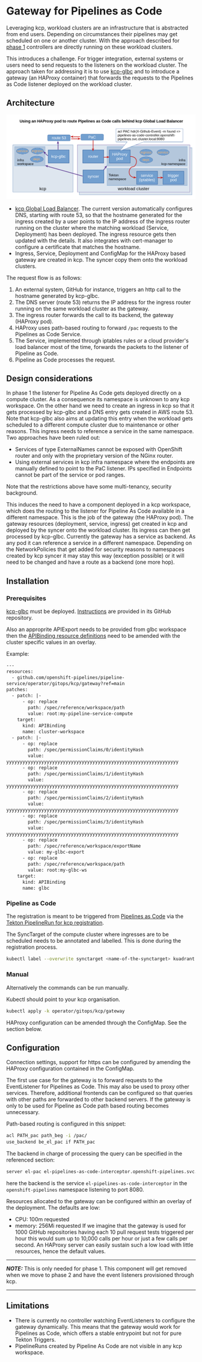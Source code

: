 # Gateway for Pipelines as Code

Leveraging kcp, workload clusters are an infrastructure that is abstracted from end users. Depending on circumstances their pipelines may get scheduled on one or another cluster.
With the approach described for [phase 1](./phase1.md) controllers are directly running on these workload clusters.

This introduces a challenge. For trigger integration, external systems or users need to send requests to the listeners on the workload cluster.
The approach taken for addressing it is to use [kcp-glbc](https://github.com/Kuadrant/kcp-glbc) and to introduce a gateway (an HAProxy container) that forwards the requests to the Pipelines as Code listener deployed on the workload cluster.

## Architecture

![Gateway architecture](./images/gateway.png)

- [kcp Global Load Balancer](https://github.com/Kuadrant/kcp-glbc). The current version automatically configures DNS, starting with route 53, so that the hostname generated for the ingress created by a user points to the IP address of the ingress router running on the cluster where the matching workload (Service, Deployment) has been deployed. The ingress resource gets then updated with the details. It also integrates with cert-manager to configure a certificate that matches the hostname.
- Ingress, Service, Deployment and ConfigMap for the HAProxy based gateway are created in kcp. The syncer copy them onto the workload clusters.

The request flow is as follows:

1. An external system, GitHub for instance, triggers an http call to the hostname generated by kcp-glbc.
2. The DNS server (route 53) returns the IP address for the ingress router running on the same workload cluster as the gateway.
3. The ingress router forwards the call to its backend, the gateway (HAProxy pod).
4. HAProxy uses path-based routing to forward `/pac` requests to the Pipelines as Code Service.
5. The Service, implemented through iptables rules or a cloud provider's load balancer most of the time, forwards the packets to the listener of Pipeline as Code.
6. Pipeline as Code processes the request.

## Design considerations

In phase 1 the listener for Pipeline As Code gets deployed directly on a compute cluster. As a consequence its namespace is unknown to any kcp workspace.
On the other hand we need to create an ingress in kcp so that it gets processed by kcp-glbc and a DNS entry gets created in AWS route 53. Note that kcp-glbc also aims at updating this entry when the workload gets scheduled to a different compute cluster due to maintenance or other reasons.
This ingress needs to reference a service in the same namespace. Two approaches have been ruled out:
- Services of type ExternalNames cannot be exposed with OpenShift router and only with the proprietary version of the NGinx router.
- Using external services in kcp infra namespace where the endpoints are manually defined to point to the PaC listener. IPs specified in Endpoints cannot be part of the service or pod ranges.

Note that the restrictions above have some multi-tenancy, security background.

This induces the need to have a component deployed in a kcp workspace, which does the routing to the listener for Pipeline As Code available in a different namespace. This is the job of the gateway (the HAProxy pod).
The gateway resources (deployment, service, ingress) get created in kcp and deployed by the syncer onto the workload cluster. Its ingress can then get processed by kcp-glbc.
Currently the gateway has a service as backend. As any pod it can reference a service in a different namespace. Depending on the NetworkPolicies that get added for security reasons to namespaces created by kcp syncer it may stay this way (exception possible) or it will need to be changed and have a route as a backend (one more hop).

## Installation

### Prerequisites

[kcp-glbc](https://github.com/Kuadrant/kcp-glbc) must be deployed. [Instructions](https://github.com/Kuadrant/kcp-glbc/blob/main/docs/deployment.md) are provided in its GitHub repository.

Also an approprite APIExport needs to be provided from glbc workspace then the [APIBinding resource definitions](../operator/gitops/kcp/gateway/glbc-apibinding.yaml) need to be amended with the cluster specific values in an overlay.

Example:

~~~
---
resources:
  - github.com/openshift-pipelines/pipeline-service/operator/gitops/kcp/gateway?ref=main
patches:
  - patch: |-
      - op: replace
        path: /spec/reference/workspace/path
        value: root:my-pipeline-service-compute
    target:
      kind: APIBinding
      name: cluster-workspace
  - patch: |-
      - op: replace
        path: /spec/permissionClaims/0/identityHash
        value: yyyyyyyyyyyyyyyyyyyyyyyyyyyyyyyyyyyyyyyyyyyyyyyyyyyyyyyyyyyyyyyy
      - op: replace
        path: /spec/permissionClaims/1/identityHash
        value: yyyyyyyyyyyyyyyyyyyyyyyyyyyyyyyyyyyyyyyyyyyyyyyyyyyyyyyyyyyyyyyy
      - op: replace
        path: /spec/permissionClaims/2/identityHash
        value: yyyyyyyyyyyyyyyyyyyyyyyyyyyyyyyyyyyyyyyyyyyyyyyyyyyyyyyyyyyyyyyy
      - op: replace
        path: /spec/permissionClaims/3/identityHash
        value: yyyyyyyyyyyyyyyyyyyyyyyyyyyyyyyyyyyyyyyyyyyyyyyyyyyyyyyyyyyyyyyy
      - op: replace
        path: /spec/reference/workspace/exportName
        value: my-glbc-export
      - op: replace
        path: /spec/reference/workspace/path
        value: root:my-glbc-ws
    target:
      kind: APIBinding
      name: glbc
~~~

### Pipeline as Code

The registration is meant to be triggered from [Pipelines as Code](https://pipelinesascode.com/) via the [Tekton PipelineRun for kcp registration](../operator/gitops/sre/.tekton/kcp-registration.yaml).

The SyncTarget of the compute cluster where ingresses are to be scheduled needs to be annotated and labelled. This is done during the registration process.

```bash
kubectl label --overwrite synctarget <name-of-the-synctarget> kuadrant.dev/synctarget=<name-of-the-synctarget>
```

### Manual

Alternatively the commands can be run manually.

Kubectl should point to your kcp organisation.

```bash
kubectl apply -k operator/gitops/kcp/gateway
```

HAProxy configuration can be amended through the ConfigMap. See the section below.

## Configuration

Connection settings, support for https can be configured by amending the HAProxy configuration contained in the ConfigMap.

The first use case for the gateway is to forward requests to the EventListener for Pipelines as Code. This may also be used to proxy other services.
Therefore, additional frontends can be configured so that queries with other paths are forwarded to other backend servers. If the gateway is only to be used for Pipeline as Code path based routing becomes unnecessary.

Path-based routing is configured in this snippet:

```bash
acl PATH_pac path_beg -i /pac/
use_backend be_el_pac if PATH_pac
```

The backend in charge of processing the query can be specified in the referenced section:

```bash
server el-pac el-pipelines-as-code-interceptor.openshift-pipelines.svc.cluster.local:8080
```

here the backend is the service `el-pipelines-as-code-interceptor` in the `openshift-pipelines` namespace listening to port 8080.

Resources allocated to the gateway can be configured within an overlay of the deployment. The defaults are low:
- CPU: 100m requested
- memory: 256Mi requested
If we imagine that the gateway is used for 1000 GitHub repositories having each 10 pull request tests triggered per hour this would sum up to 10,000 calls per hour or just a few calls per second. An HAProxy server can easily sustain such a low load with little resources, hence the default values.

---

**_NOTE:_**  This is only needed for phase 1. This component will get removed when we move to phase 2 and have the event listeners provisioned through kcp.

---

## Limitations

- There is currently no controller watching EventListeners to configure the gateway dynamically. This means that the gateway would work for Pipelines as Code, which offers a stable entrypoint but not for pure Tekton Triggers.
- PipelineRuns created by Pipeline As Code are not visible in any kcp workspace.

